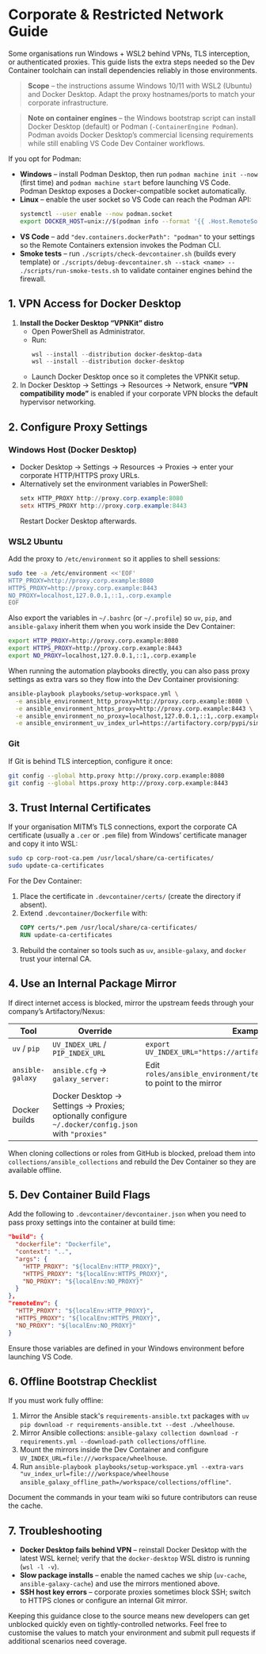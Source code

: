 # Corporate & Restricted Network Guide

Some organisations run Windows + WSL2 behind VPNs, TLS interception, or authenticated proxies. This guide lists the extra steps needed so the Dev Container toolchain can install dependencies reliably in those environments.

> **Scope** – the instructions assume Windows 10/11 with WSL2 (Ubuntu) and Docker Desktop. Adapt the proxy hostnames/ports to match your corporate infrastructure.

> **Note on container engines** – the Windows bootstrap script can install Docker Desktop (default) or Podman (`-ContainerEngine Podman`). Podman avoids Docker Desktop’s commercial licensing requirements while still enabling VS Code Dev Container workflows.

If you opt for Podman:

- **Windows** – install Podman Desktop, then run `podman machine init --now` (first time) and `podman machine start` before launching VS Code. Podman Desktop exposes a Docker-compatible socket automatically.
- **Linux** – enable the user socket so VS Code can reach the Podman API:
  ```bash
  systemctl --user enable --now podman.socket
  export DOCKER_HOST=unix://$(podman info --format '{{ .Host.RemoteSocket.Path }}')
  ```
- **VS Code** – add `"dev.containers.dockerPath": "podman"` to your settings so the Remote Containers extension invokes the Podman CLI.
- **Smoke tests** – run `./scripts/check-devcontainer.sh` (builds every template) or `./scripts/debug-devcontainer.sh --stack <name> -- ./scripts/run-smoke-tests.sh` to validate container engines behind the firewall.

## 1. VPN Access for Docker Desktop

1. **Install the Docker Desktop “VPNKit” distro**
   - Open PowerShell as Administrator.
   - Run:
     ```powershell
     wsl --install --distribution docker-desktop-data
     wsl --install --distribution docker-desktop
     ```
   - Launch Docker Desktop once so it completes the VPNKit setup.
2. In Docker Desktop → Settings → Resources → Network, ensure **“VPN compatibility mode”** is enabled if your corporate VPN blocks the default hypervisor networking.

## 2. Configure Proxy Settings

### Windows Host (Docker Desktop)
- Docker Desktop → Settings → Resources → Proxies → enter your corporate HTTP/HTTPS proxy URLs.
- Alternatively set the environment variables in PowerShell:
  ```powershell
  setx HTTP_PROXY http://proxy.corp.example:8080
  setx HTTPS_PROXY http://proxy.corp.example:8443
  ```
  Restart Docker Desktop afterwards.

### WSL2 Ubuntu
Add the proxy to `/etc/environment` so it applies to shell sessions:

```bash
sudo tee -a /etc/environment <<'EOF'
HTTP_PROXY=http://proxy.corp.example:8080
HTTPS_PROXY=http://proxy.corp.example:8443
NO_PROXY=localhost,127.0.0.1,::1,.corp.example
EOF
```

Also export the variables in `~/.bashrc` (or `~/.profile`) so `uv`, `pip`, and `ansible-galaxy` inherit them when you work inside the Dev Container:

```bash
export HTTP_PROXY=http://proxy.corp.example:8080
export HTTPS_PROXY=http://proxy.corp.example:8443
export NO_PROXY=localhost,127.0.0.1,::1,.corp.example
```

When running the automation playbooks directly, you can also pass proxy settings as extra vars so they flow into the Dev Container provisioning:

```bash
ansible-playbook playbooks/setup-workspace.yml \
  -e ansible_environment_http_proxy=http://proxy.corp.example:8080 \
  -e ansible_environment_https_proxy=http://proxy.corp.example:8443 \
  -e ansible_environment_no_proxy=localhost,127.0.0.1,::1,.corp.example \
  -e ansible_environment_uv_index_url=https://artifactory.corp/pypi/simple
```

### Git
If Git is behind TLS interception, configure it once:

```bash
git config --global http.proxy http://proxy.corp.example:8080
git config --global https.proxy http://proxy.corp.example:8443
```

## 3. Trust Internal Certificates

If your organisation MITM’s TLS connections, export the corporate CA certificate (usually a `.cer` or `.pem` file) from Windows’ certificate manager and copy it into WSL:

```bash
sudo cp corp-root-ca.pem /usr/local/share/ca-certificates/
sudo update-ca-certificates
```

For the Dev Container:
1. Place the certificate in `.devcontainer/certs/` (create the directory if absent).
2. Extend `.devcontainer/Dockerfile` with:
   ```dockerfile
   COPY certs/*.pem /usr/local/share/ca-certificates/
   RUN update-ca-certificates
   ```
3. Rebuild the container so tools such as `uv`, `ansible-galaxy`, and `docker` trust your internal CA.

## 4. Use an Internal Package Mirror

If direct internet access is blocked, mirror the upstream feeds through your company’s Artifactory/Nexus:

| Tool | Override | Example |
| --- | --- | --- |
| `uv` / `pip` | `UV_INDEX_URL` / `PIP_INDEX_URL` | `export UV_INDEX_URL="https://artifactory.corp/pypi/simple"` |
| `ansible-galaxy` | `ansible.cfg` → `galaxy_server:` | Edit `roles/ansible_environment/templates/ansible.cfg.j2` to point to the mirror |
| Docker builds | Docker Desktop → Settings → Proxies; optionally configure `~/.docker/config.json` with `"proxies"` |

When cloning collections or roles from GitHub is blocked, preload them into `collections/ansible_collections` and rebuild the Dev Container so they are available offline.

## 5. Dev Container Build Flags

Add the following to `.devcontainer/devcontainer.json` when you need to pass proxy settings into the container at build time:

```json
"build": {
  "dockerfile": "Dockerfile",
  "context": "..",
  "args": {
    "HTTP_PROXY": "${localEnv:HTTP_PROXY}",
    "HTTPS_PROXY": "${localEnv:HTTPS_PROXY}",
    "NO_PROXY": "${localEnv:NO_PROXY}"
  }
},
"remoteEnv": {
  "HTTP_PROXY": "${localEnv:HTTP_PROXY}",
  "HTTPS_PROXY": "${localEnv:HTTPS_PROXY}",
  "NO_PROXY": "${localEnv:NO_PROXY}"
}
```

Ensure those variables are defined in your Windows environment before launching VS Code.

## 6. Offline Bootstrap Checklist

If you must work fully offline:

1. Mirror the Ansible stack's `requirements-ansible.txt` packages with `uv pip download -r requirements-ansible.txt --dest ./wheelhouse`.
2. Mirror Ansible collections: `ansible-galaxy collection download -r requirements.yml --download-path collections/offline`.
3. Mount the mirrors inside the Dev Container and configure `UV_INDEX_URL=file:///workspace/wheelhouse`.
4. Run `ansible-playbook playbooks/setup-workspace.yml --extra-vars "uv_index_url=file:///workspace/wheelhouse ansible_galaxy_offline_path=/workspace/collections/offline"`.

Document the commands in your team wiki so future contributors can reuse the cache.

## 7. Troubleshooting

- **Docker Desktop fails behind VPN** – reinstall Docker Desktop with the latest WSL kernel; verify that the `docker-desktop` WSL distro is running (`wsl -l -v`).
- **Slow package installs** – enable the named caches we ship (`uv-cache`, `ansible-galaxy-cache`) and use the mirrors mentioned above.
- **SSH host key errors** – corporate proxies sometimes block SSH; switch to HTTPS clones or configure an internal Git mirror.

Keeping this guidance close to the source means new developers can get unblocked quickly even on tightly-controlled networks. Feel free to customise the values to match your environment and submit pull requests if additional scenarios need coverage.

